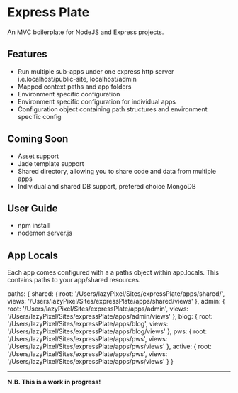 Express Plate
============

An MVC boilerplate for NodeJS and Express projects.


Features
--------
* Run multiple sub-apps under one express http server i.e.localhost/public-site, localhost/admin
* Mapped context paths and app folders
* Environment specific configuration
* Environment specific configuration for individual apps
* Configuration object containing path structures and environment specific config


Coming Soon
-----------

* Asset support
* Jade template support
* Shared directory, allowing you to share code and data from multiple apps
* Individual and shared DB support, prefered choice MongoDB


User Guide
----------

* npm install
* nodemon server.js

App Locals
----------

Each app comes configured with a a paths object within app.locals. This contains
paths to your app/shared resources.

paths: {
	shared: {
		root: '/Users/lazyPixel/Sites/expressPlate/apps/shared/',
		views: '/Users/lazyPixel/Sites/expressPlate/apps/shared/views'
	},
	admin: {
		root: '/Users/lazyPixel/Sites/expressPlate/apps/admin',
		views: '/Users/lazyPixel/Sites/expressPlate/apps/admin/views'
	},
	blog: {
		root: '/Users/lazyPixel/Sites/expressPlate/apps/blog',
		views: '/Users/lazyPixel/Sites/expressPlate/apps/blog/views'
	},
	pws: {
		root: '/Users/lazyPixel/Sites/expressPlate/apps/pws',
		views: '/Users/lazyPixel/Sites/expressPlate/apps/pws/views'
	},
	active: {
		root: '/Users/lazyPixel/Sites/expressPlate/apps/pws',
		views: '/Users/lazyPixel/Sites/expressPlate/apps/pws/views'
	 }
}

---------------------------------------------

**N.B. This is a work in progress!**

